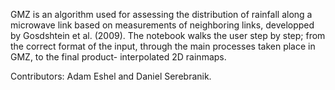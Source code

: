 GMZ is an algorithm used for assessing the distribution of rainfall along a microwave link based on measurements of neighboring links, developped by Gosdshtein et al. (2009). The notebook walks the user step by step; from the correct format of the input, through the main processes taken place in GMZ, to the final product- interpolated 2D rainmaps.

Contributors: Adam Eshel and Daniel Serebranik.
